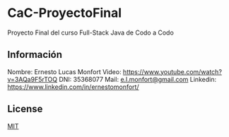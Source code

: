 # CaC-ProyectoFinal

Proyecto Final del curso Full-Stack Java de Codo a Codo

## Información

Nombre: Ernesto Lucas Monfort
Video: https://www.youtube.com/watch?v=3AQa9F5rTOQ
DNI: 35368077
Mail: e.l.monfort@gmail.com
Linkedin: https://www.linkedin.com/in/ernestomonfort/

## License

[MIT](https://choosealicense.com/licenses/mit/)